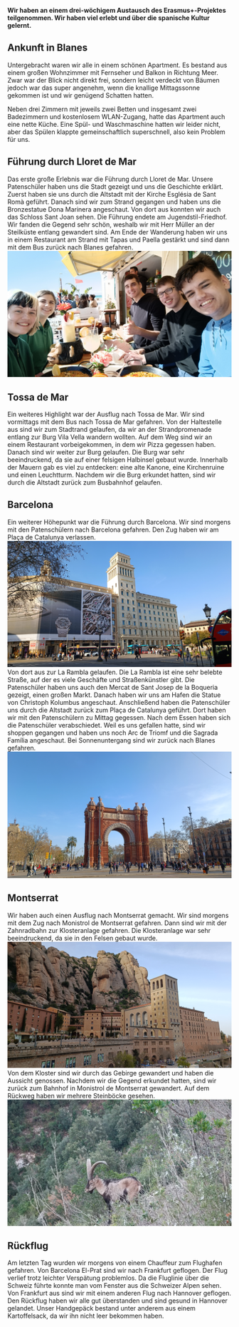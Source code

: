**Wir haben an einem drei-wöchigem Austausch des Erasmus+-Projektes teilgenommen. Wir haben viel erlebt und über die spanische Kultur gelernt.**

## Ankunft in Blanes

Untergebracht waren wir alle in einem schönen Apartment. Es bestand aus einem großen Wohnzimmer mit Fernseher und Balkon in Richtung Meer. Zwar war der Blick nicht direkt frei, sondern leicht verdeckt von Bäumen jedoch war das super angenehm, wenn die knallige Mittagssonne gekommen ist und wir genügend Schatten hatten.

Neben drei Zimmern mit jeweils zwei Betten und insgesamt zwei Badezimmern und kostenlosem WLAN-Zugang, hatte das Apartment auch eine nette Küche. Eine Spül- und Waschmaschine hatten wir leider nicht, aber das Spülen klappte gemeinschaftlich superschnell, also kein Problem für uns.

## Führung durch Lloret de Mar

Das erste große Erlebnis war die Führung durch Lloret de Mar. Unsere Patenschüler haben uns die Stadt gezeigt und uns die Geschichte erklärt. Zuerst haben sie uns durch die Altstadt mit der Kirche Església de Sant Romà geführt. Danach sind wir zum Strand gegangen und haben uns die Bronzestatue Dona Marinera angeschaut. Von dort aus konnten wir auch das Schloss Sant Joan sehen. Die Führung endete am Jugendstil-Friedhof. Wir fanden die Gegend sehr schön, weshalb wir mit Herr Müller an der Steilküste entlang gewandert sind. Am Ende der Wanderung haben wir uns in einem Restaurant am Strand mit Tapas und Paella gestärkt und sind dann mit dem Bus zurück nach Blanes gefahren.
![Wir haben in Lloret de Mar Tapas und Paella gegessen](/assets/images/lloret-de-mar-essen.jpg)

## Tossa de Mar

Ein weiteres Highlight war der Ausflug nach Tossa de Mar. Wir sind vormittags mit dem Bus nach Tossa de Mar gefahren. Von der Haltestelle aus sind wir zum Stadtrand gelaufen, da wir an der Strandpromenade entlang zur Burg Vila Vella wandern wollten. Auf dem Weg sind wir an einem Restaurant vorbeigekommen, in dem wir Pizza gegessen haben. Danach sind wir weiter zur Burg gelaufen. Die Burg war sehr beeindruckend, da sie auf einer felsigen Halbinsel gebaut wurde. Innerhalb der Mauern gab es viel zu entdecken: eine alte Kanone, eine Kirchenruine und einen Leuchtturm. Nachdem wir die Burg erkundet hatten, sind wir durch die Altstadt zurück zum Busbahnhof gelaufen.

## Barcelona

Ein weiterer Höhepunkt war die Führung durch Barcelona. Wir sind morgens mit den Patenschülern nach Barcelona gefahren. Den Zug haben wir am Plaça de Catalunya verlassen.
![Am Plaça de Catalunya](/assets/images/plaza-catalunya.jpg)
Von dort aus zur La Rambla gelaufen. Die La Rambla ist eine sehr belebte Straße, auf der es viele Geschäfte und Straßenkünstler gibt. Die Patenschüler haben uns auch den Mercat de Sant Josep de la Boqueria gezeigt, einen großen Markt. Danach haben wir uns am Hafen die Statue von Christoph Kolumbus angeschaut. Anschließend haben die Patenschüler uns durch die Altstadt zurück zum Plaça de Catalunya geführt. Dort haben wir mit den Patenschülern zu Mittag gegessen. Nach dem Essen haben sich die Patenschüler verabschiedet. Weil es uns gefallen hatte, sind wir shoppen gegangen und haben uns noch Arc de Triomf und die Sagrada Família angeschaut. Bei Sonnenuntergang sind wir zurück nach Blanes gefahren.
![Der Arc de Triomf](/assets/images/arc-de-triomf.jpg)

## Montserrat

Wir haben auch einen Ausflug nach Montserrat gemacht. Wir sind morgens mit dem Zug nach Monistrol de Montserrat gefahren. Dann sind wir mit der Zahnradbahn zur Klosteranlage gefahren. Die Klosteranlage war sehr beeindruckend, da sie in den Felsen gebaut wurde.
![Das Kloster Montserrat](/assets/images/montserrat.jpg)
Von dem Kloster sind wir durch das Gebirge gewandert und haben die Aussicht genossen. Nachdem wir die Gegend erkundet hatten, sind wir zurück zum Bahnhof in Monistrol de Montserrat gewandert. Auf dem Rückweg haben wir mehrere Steinböcke gesehen.
![Steinbock im Montserrat](/assets/images/steinbock.jpg)

## Rückflug

Am letzten Tag wurden wir morgens von einem Chauffeur zum Flughafen gefahren. Von Barcelona El-Prat sind wir nach Frankfurt geflogen. Der Flug verlief trotz leichter Verspätung problemlos. Da die Fluglinie über die Schweiz führte konnte man vom Fenster aus die Schweizer Alpen sehen. Von Frankfurt aus sind wir mit einem anderen Flug nach Hannover geflogen. Den Rückflug haben wir alle gut überstanden und sind gesund in Hannover gelandet. Unser Handgepäck bestand unter anderem aus einem Kartoffelsack, da wir ihn nicht leer bekommen haben.